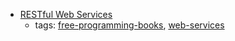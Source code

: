 * [RESTful Web Services](http://restfulwebapis.org/RESTful_Web_Services.pdf)
    * tags: [free-programming-books](../tags/free-programming-books.md), [web-services](../tags/web-services.md)
